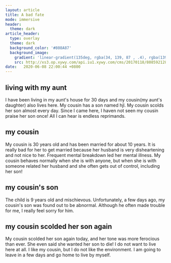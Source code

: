 ```yaml
---
layout: article
title: A bad fate
mode: immersive
header:
  theme: dark
article_header:
  type: overlay
  theme: dark
  background_color: '#808A87'
  background_image:
    gradient: 'linear-gradient(135deg, rgba(34, 139, 87 , .4), rgba(139, 34, 139, .4))'
    src: http://xs3.op.xywy.com/api.iu1.xywy.com/cms/20170118/8085921287687d3a09872886deace38386968.png
date:   2020-06-08 22:00:44 +0800
---
```


## living with my aunt

I have been living in my aunt's house for 30 days and my cousin(my aunt's daughter) also lives here. My cousin has a son named hjl. My cousin scolds her son almost every day. Since I came here, I haven not seen my cousin praise her son once! All I can hear is endless reprimands.

## my cousin

My cousin is 30 years old and has been married for about 10 years. It is really bad for her to get married because her husband is very disheartening and not nice to her. Frequent mental breakdown led her mental illness. My cousin behaves normally when she is with anyone, but when she is with someone related her husband and she often gets out of control, including her son!

## my cousin's son

The child is 9 years old and mischievous. Unfortunately, a few days ago, my cousin's son was found out to be abnormal. Although he often made trouble for me, I really feel sorry for him.

## my cousin scolded her son again

My cousin scolded her son again today, and her tone was more ferocious than ever. She even said she wanted her son to die! I do not want to live here at all. I like my cousin, but I do not like the environment. I am going to leave in a few days and go home to live by myself.

